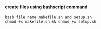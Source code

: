 #### create files using bashscript command

```
bash file name makefile.sh and setup.sh
chmod +x makefile.sh && chmod +x setup.sh
```



